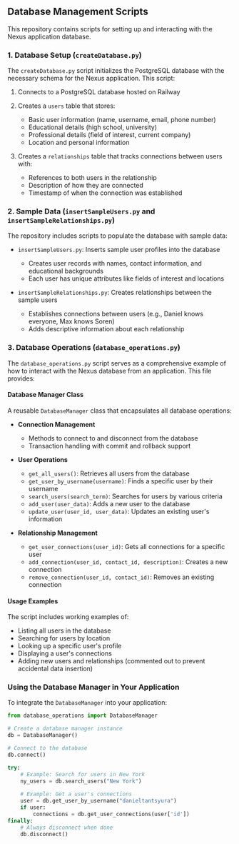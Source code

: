 ## Database Management Scripts

This repository contains scripts for setting up and interacting with the Nexus application database.

### 1. Database Setup (`createDatabase.py`)

The `createDatabase.py` script initializes the PostgreSQL database with the necessary schema for the Nexus application. This script:

1. Connects to a PostgreSQL database hosted on Railway
2. Creates a `users` table that stores:
   - Basic user information (name, username, email, phone number)
   - Educational details (high school, university)
   - Professional details (field of interest, current company)
   - Location and personal information

3. Creates a `relationships` table that tracks connections between users with:
   - References to both users in the relationship
   - Description of how they are connected
   - Timestamp of when the connection was established

### 2. Sample Data (`insertSampleUsers.py` and `insertSampleRelationships.py`)

The repository includes scripts to populate the database with sample data:

- `insertSampleUsers.py`: Inserts sample user profiles into the database
  - Creates user records with names, contact information, and educational backgrounds
  - Each user has unique attributes like fields of interest and locations

- `insertSampleRelationships.py`: Creates relationships between the sample users
  - Establishes connections between users (e.g., Daniel knows everyone, Max knows Soren)
  - Adds descriptive information about each relationship

### 3. Database Operations (`database_operations.py`)

The `database_operations.py` script serves as a comprehensive example of how to interact with the Nexus database from an application. This file provides:

#### Database Manager Class
A reusable `DatabaseManager` class that encapsulates all database operations:

- **Connection Management**
  - Methods to connect to and disconnect from the database
  - Transaction handling with commit and rollback support

- **User Operations**
  - `get_all_users()`: Retrieves all users from the database
  - `get_user_by_username(username)`: Finds a specific user by their username
  - `search_users(search_term)`: Searches for users by various criteria
  - `add_user(user_data)`: Adds a new user to the database
  - `update_user(user_id, user_data)`: Updates an existing user's information

- **Relationship Management**
  - `get_user_connections(user_id)`: Gets all connections for a specific user
  - `add_connection(user_id, contact_id, description)`: Creates a new connection
  - `remove_connection(user_id, contact_id)`: Removes an existing connection

#### Usage Examples
The script includes working examples of:
- Listing all users in the database
- Searching for users by location
- Looking up a specific user's profile
- Displaying a user's connections
- Adding new users and relationships (commented out to prevent accidental data insertion)

### Using the Database Manager in Your Application

To integrate the `DatabaseManager` into your application:

```python
from database_operations import DatabaseManager

# Create a database manager instance
db = DatabaseManager()

# Connect to the database
db.connect()

try:
    # Example: Search for users in New York
    ny_users = db.search_users("New York")
    
    # Example: Get a user's connections
    user = db.get_user_by_username("danieltantsyura")
    if user:
        connections = db.get_user_connections(user['id'])
finally:
    # Always disconnect when done
    db.disconnect()
```
